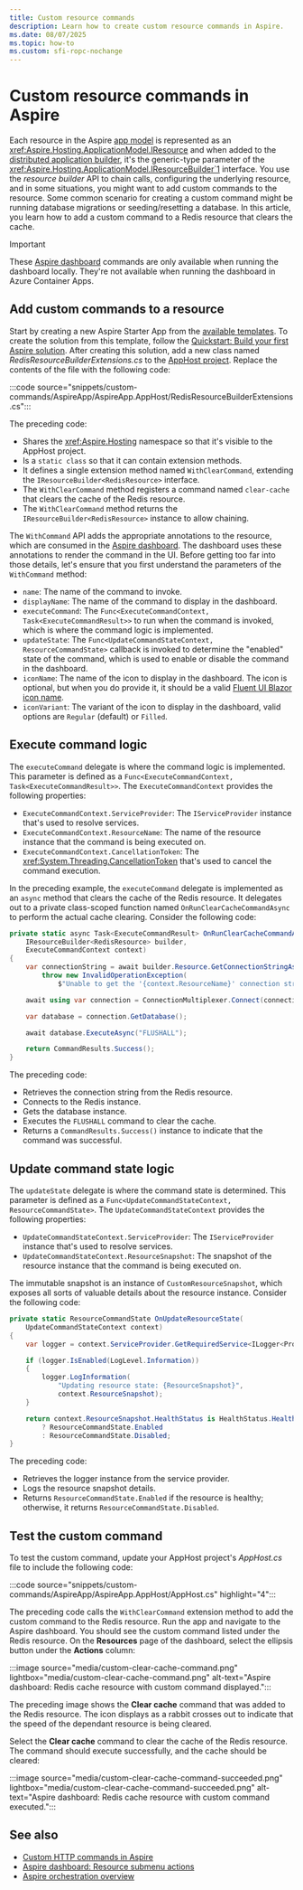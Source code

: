 ```yaml
---
title: Custom resource commands
description: Learn how to create custom resource commands in Aspire.
ms.date: 08/07/2025
ms.topic: how-to
ms.custom: sfi-ropc-nochange
---
```


# Custom resource commands in Aspire

Each resource in the Aspire [app model](app-host-overview.md#define-the-app-model) is represented as an <xref:Aspire.Hosting.ApplicationModel.IResource> and when added to the [distributed application builder](xref:Aspire.Hosting.IDistributedApplicationBuilder), it's the generic-type parameter of the <xref:Aspire.Hosting.ApplicationModel.IResourceBuilder`1> interface. You use the _resource builder_ API to chain calls, configuring the underlying resource, and in some situations, you might want to add custom commands to the resource. Some common scenario for creating a custom command might be running database migrations or seeding/resetting a database. In this article, you learn how to add a custom command to a Redis resource that clears the cache.

> [!IMPORTANT]
> These [Aspire dashboard](dashboard/overview.md) commands are only available when running the dashboard locally. They're not available when running the dashboard in Azure Container Apps.

## Add custom commands to a resource

Start by creating a new Aspire Starter App from the [available templates](aspire-sdk-templates.md). To create the solution from this template, follow the [Quickstart: Build your first Aspire solution](../get-started/build-your-first-aspire-app.md). After creating this solution, add a new class named _RedisResourceBuilderExtensions.cs_ to the [AppHost project](app-host-overview.md#apphost-project). Replace the contents of the file with the following code:

:::code source="snippets/custom-commands/AspireApp/AspireApp.AppHost/RedisResourceBuilderExtensions.cs":::

The preceding code:

- Shares the <xref:Aspire.Hosting> namespace so that it's visible to the AppHost project.
- Is a `static class` so that it can contain extension methods.
- It defines a single extension method named `WithClearCommand`, extending the `IResourceBuilder<RedisResource>` interface.
- The `WithClearCommand` method registers a command named `clear-cache` that clears the cache of the Redis resource.
- The `WithClearCommand` method returns the `IResourceBuilder<RedisResource>` instance to allow chaining.

The `WithCommand` API adds the appropriate annotations to the resource, which are consumed in the [Aspire dashboard](dashboard/overview.md). The dashboard uses these annotations to render the command in the UI. Before getting too far into those details, let's ensure that you first understand the parameters of the `WithCommand` method:

- `name`: The name of the command to invoke.
- `displayName`: The name of the command to display in the dashboard.
- `executeCommand`: The `Func<ExecuteCommandContext, Task<ExecuteCommandResult>>` to run when the command is invoked, which is where the command logic is implemented.
- `updateState`: The `Func<UpdateCommandStateContext, ResourceCommandState>` callback is invoked to determine the "enabled" state of the command, which is used to enable or disable the command in the dashboard.
- `iconName`: The name of the icon to display in the dashboard. The icon is optional, but when you do provide it, it should be a valid [Fluent UI Blazor icon name](https://www.fluentui-blazor.net/Icon#explorer).
- `iconVariant`: The variant of the icon to display in the dashboard, valid options are `Regular` (default) or `Filled`.

## Execute command logic

The `executeCommand` delegate is where the command logic is implemented. This parameter is defined as a `Func<ExecuteCommandContext, Task<ExecuteCommandResult>>`. The `ExecuteCommandContext` provides the following properties:

- `ExecuteCommandContext.ServiceProvider`: The `IServiceProvider` instance that's used to resolve services.
- `ExecuteCommandContext.ResourceName`: The name of the resource instance that the command is being executed on.
- `ExecuteCommandContext.CancellationToken`: The <xref:System.Threading.CancellationToken> that's used to cancel the command execution.

In the preceding example, the `executeCommand` delegate is implemented as an `async` method that clears the cache of the Redis resource. It delegates out to a private class-scoped function named `OnRunClearCacheCommandAsync` to perform the actual cache clearing. Consider the following code:

```csharp
private static async Task<ExecuteCommandResult> OnRunClearCacheCommandAsync(
    IResourceBuilder<RedisResource> builder,
    ExecuteCommandContext context)
{
    var connectionString = await builder.Resource.GetConnectionStringAsync() ??
        throw new InvalidOperationException(
            $"Unable to get the '{context.ResourceName}' connection string.");

    await using var connection = ConnectionMultiplexer.Connect(connectionString);

    var database = connection.GetDatabase();

    await database.ExecuteAsync("FLUSHALL");

    return CommandResults.Success();
}
```

The preceding code:

- Retrieves the connection string from the Redis resource.
- Connects to the Redis instance.
- Gets the database instance.
- Executes the `FLUSHALL` command to clear the cache.
- Returns a `CommandResults.Success()` instance to indicate that the command was successful.

## Update command state logic

The `updateState` delegate is where the command state is determined. This parameter is defined as a `Func<UpdateCommandStateContext, ResourceCommandState>`. The `UpdateCommandStateContext` provides the following properties:

- `UpdateCommandStateContext.ServiceProvider`: The `IServiceProvider` instance that's used to resolve services.
- `UpdateCommandStateContext.ResourceSnapshot`: The snapshot of the resource instance that the command is being executed on.

The immutable snapshot is an instance of `CustomResourceSnapshot`, which exposes all sorts of valuable details about the resource instance. Consider the following code:

```csharp
private static ResourceCommandState OnUpdateResourceState(
    UpdateCommandStateContext context)
{
    var logger = context.ServiceProvider.GetRequiredService<ILogger<Program>>();

    if (logger.IsEnabled(LogLevel.Information))
    {
        logger.LogInformation(
            "Updating resource state: {ResourceSnapshot}",
            context.ResourceSnapshot);
    }

    return context.ResourceSnapshot.HealthStatus is HealthStatus.Healthy
        ? ResourceCommandState.Enabled
        : ResourceCommandState.Disabled;
}
```

The preceding code:

- Retrieves the logger instance from the service provider.
- Logs the resource snapshot details.
- Returns `ResourceCommandState.Enabled` if the resource is healthy; otherwise, it returns `ResourceCommandState.Disabled`.

## Test the custom command

To test the custom command, update your AppHost project's _AppHost.cs_ file to include the following code:

:::code source="snippets/custom-commands/AspireApp/AspireApp.AppHost/AppHost.cs" highlight="4":::

The preceding code calls the `WithClearCommand` extension method to add the custom command to the Redis resource. Run the app and navigate to the Aspire dashboard. You should see the custom command listed under the Redis resource. On the **Resources** page of the dashboard, select the ellipsis button under the **Actions** column:

:::image source="media/custom-clear-cache-command.png" lightbox="media/custom-clear-cache-command.png" alt-text="Aspire dashboard: Redis cache resource with custom command displayed.":::

The preceding image shows the **Clear cache** command that was added to the Redis resource. The icon displays as a rabbit crosses out to indicate that the speed of the dependant resource is being cleared.

Select the **Clear cache** command to clear the cache of the Redis resource. The command should execute successfully, and the cache should be cleared:

:::image source="media/custom-clear-cache-command-succeeded.png" lightbox="media/custom-clear-cache-command-succeeded.png" alt-text="Aspire dashboard: Redis cache resource with custom command executed.":::

## See also

- [Custom HTTP commands in Aspire](http-commands.md)
- [Aspire dashboard: Resource submenu actions](dashboard/explore.md#resource-submenu-actions)
- [Aspire orchestration overview](app-host-overview.md)
